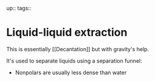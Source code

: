 up:: 
tags:: 

# Liquid-liquid extraction

This is essentially [[Decantation]] but with gravity's help.

It's used to separate liquids using a separation funnel:
- Nonpolars are usually less dense than water
